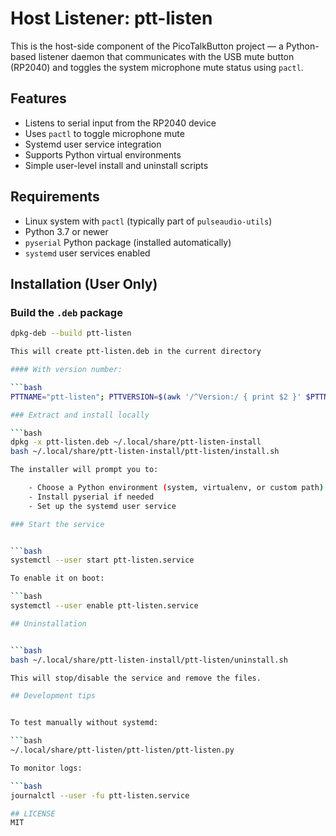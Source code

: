 # Host Listener: ptt-listen

This is the host-side component of the PicoTalkButton project — a Python-based listener daemon that communicates with the USB mute button (RP2040) and toggles the system microphone mute status using `pactl`.

## Features

- Listens to serial input from the RP2040 device
- Uses `pactl` to toggle microphone mute
- Systemd user service integration
- Supports Python virtual environments
- Simple user-level install and uninstall scripts

## Requirements

- Linux system with `pactl` (typically part of `pulseaudio-utils`)
- Python 3.7 or newer
- `pyserial` Python package (installed automatically)
- `systemd` user services enabled

## Installation (User Only)

### Build the `.deb` package

```bash
dpkg-deb --build ptt-listen

This will create ptt-listen.deb in the current directory

#### With version number:

```bash
PTTNAME="ptt-listen"; PTTVERSION=$(awk '/^Version:/ { print $2 }' $PTTNAME/DEBIAN/control); dpkg-deb --build ptt-listen "ptt-listen-$PTTVERSION.deb"

### Extract and install locally

```bash
dpkg -x ptt-listen.deb ~/.local/share/ptt-listen-install
bash ~/.local/share/ptt-listen-install/ptt-listen/install.sh

The installer will prompt you to:

    - Choose a Python environment (system, virtualenv, or custom path)
    - Install pyserial if needed
    - Set up the systemd user service

### Start the service


```bash
systemctl --user start ptt-listen.service

To enable it on boot:

```bash
systemctl --user enable ptt-listen.service

## Uninstallation


```bash
bash ~/.local/share/ptt-listen-install/ptt-listen/uninstall.sh

This will stop/disable the service and remove the files.

## Development tips


To test manually without systemd:

```bash
~/.local/share/ptt-listen/ptt-listen/ptt-listen.py

To monitor logs:

```bash
journalctl --user -fu ptt-listen.service

## LICENSE
MIT
